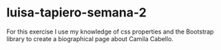 ﻿# luisa-tapiero-semana-2
For this exercise I use my knowledge of css properties and the Bootstrap library to create a biographical page about Camila Cabello. 
